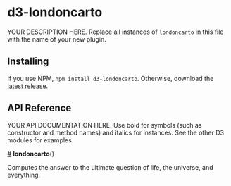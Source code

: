 # d3-londoncarto

YOUR DESCRIPTION HERE. Replace all instances of `londoncarto` in this file with the name of your new plugin.

## Installing

If you use NPM, `npm install d3-londoncarto`. Otherwise, download the [latest release](https://github.com/tomgp/d3-londoncarto/releases/latest).

## API Reference

YOUR API DOCUMENTATION HERE. Use bold for symbols (such as constructor and method names) and italics for instances. See the other D3 modules for examples.

<a href="#londoncarto" name="londoncarto">#</a> <b>londoncarto</b>()

Computes the answer to the ultimate question of life, the universe, and everything.
